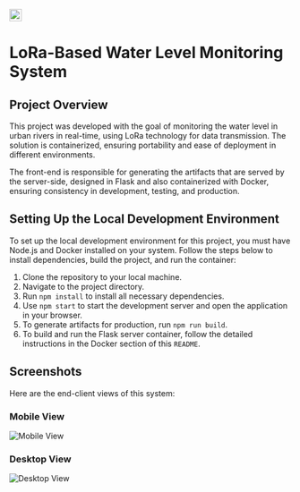 <kbd>[<img title="Português (Brasil)" alt="Português (Brasil)" src="https://cdn.statically.io/gh/hjnilsson/country-flags/master/svg/br.svg" width="22">](README.pt_br.md)</kbd>

# LoRa-Based Water Level Monitoring System

## Project Overview

This project was developed with the goal of monitoring the water level in urban rivers in real-time, using LoRa technology for data transmission. The solution is containerized, ensuring portability and ease of deployment in different environments.

The front-end is responsible for generating the artifacts that are served by the server-side, designed in Flask and also containerized with Docker, ensuring consistency in development, testing, and production.

## Setting Up the Local Development Environment

To set up the local development environment for this project, you must have Node.js and Docker installed on your system. Follow the steps below to install dependencies, build the project, and run the container:

1. Clone the repository to your local machine.
2. Navigate to the project directory.
3. Run `npm install` to install all necessary dependencies.
4. Use `npm start` to start the development server and open the application in your browser.
5. To generate artifacts for production, run `npm run build`.
6. To build and run the Flask server container, follow the detailed instructions in the Docker section of this `README`.

## Screenshots

Here are the end-client views of this system:

### Mobile View
![Mobile View](https://i.imgur.com/6Rwb4Tu.png)

### Desktop View
![Desktop View](https://i.imgur.com/BMe1sqv.png)